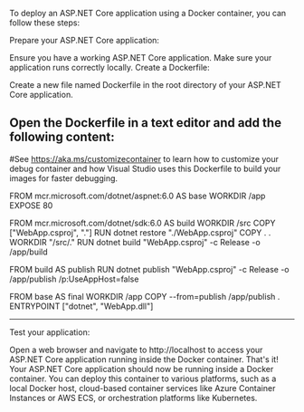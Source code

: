 To deploy an ASP.NET Core application using a Docker container, you can follow these steps:

Prepare your ASP.NET Core application:

Ensure you have a working ASP.NET Core application.
Make sure your application runs correctly locally.
Create a Dockerfile:

Create a new file named Dockerfile in the root directory of your ASP.NET Core application.

Open the Dockerfile in a text editor and add the following content:
------------------------------------------------------------------------------------------------------
#See https://aka.ms/customizecontainer to learn how to customize your debug container and how Visual Studio uses this Dockerfile to build your images for faster debugging.

FROM mcr.microsoft.com/dotnet/aspnet:6.0 AS base
WORKDIR /app
EXPOSE 80

FROM mcr.microsoft.com/dotnet/sdk:6.0 AS build
WORKDIR /src
COPY ["WebApp.csproj", "."]
RUN dotnet restore "./WebApp.csproj"
COPY . .
WORKDIR "/src/."
RUN dotnet build "WebApp.csproj" -c Release -o /app/build

FROM build AS publish
RUN dotnet publish "WebApp.csproj" -c Release -o /app/publish /p:UseAppHost=false

FROM base AS final
WORKDIR /app
COPY --from=publish /app/publish .
ENTRYPOINT ["dotnet", "WebApp.dll"]

---------------------------------------------------------------------------------------------------------------------------------------

Test your application:

Open a web browser and navigate to http://localhost to access your ASP.NET Core application running inside the Docker container.
That's it! Your ASP.NET Core application should now be running inside a Docker container. You can deploy this container to various platforms, such as a local Docker host, cloud-based container services like Azure Container Instances or AWS ECS, or orchestration platforms like Kubernetes.
